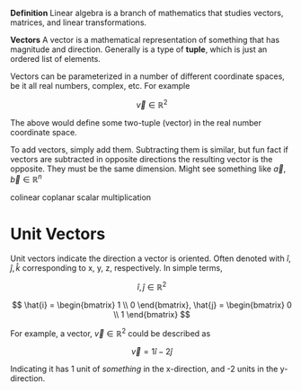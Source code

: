 
**Definition**
Linear algebra is a branch of mathematics that studies vectors, matrices, and linear transformations.

**Vectors** 
A vector is a mathematical representation of something that has magnitude and direction. Generally is a type of **tuple**, which is just an ordered list of elements. 

Vectors can be parameterized in a number of different coordinate spaces, be it all real numbers, complex, etc. For example

$$
\vec{v} \in \mathbb{R}^2
$$

The above would define some two-tuple (vector) in the real number coordinate space. 

To add vectors, simply add them. Subtracting them is similar, but fun fact if vectors are subtracted in opposite directions the resulting vector is the opposite. They must be the same dimension. Might see something like $\vec{a}, \vec{b} \in \mathbb{R}^n$

colinear
coplanar
scalar multiplication

# Unit Vectors

Unit vectors indicate the direction a vector is oriented. Often denoted with $\hat{i}, \hat{j}, \hat{k}$ corresponding to x, y, z, respectively. In simple terms,  

$$
\hat{i}, \hat{j} \in \mathbb{R}^2
$$

$$
\hat{i} = \begin{bmatrix}   
 1 \\
 0
\end{bmatrix},   
\hat{j} = \begin{bmatrix}   
 0 \\
 1
\end{bmatrix}
$$

For example, a vector, $\vec{v} \in \mathbb{R}^2$ could be described as 

$$
\vec{v} = 1\hat{i} -2\hat{j}
$$

Indicating it has 1 unit of _something_ in the x-direction, and -2 units in the y-direction.





